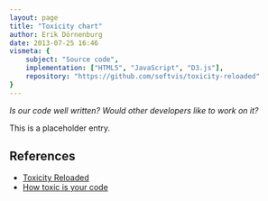 ```yaml
---
layout: page
title: "Toxicity chart"
author: Erik Dörnenburg
date: 2013-07-25 16:46
vismeta: {
	subject: "Source code",
	implementation: ["HTML5", "JavaScript", "D3.js"],
	repository: "https://github.com/softvis/toxicity-reloaded"
}
---
```

                                            
_Is our code well written?_ _Would other developers like to work on it?_
                                               
This is a placeholder entry. 

## References

- [Toxicity Reloaded](http://erik.doernenburg.com/2013/06/toxicity-reloaded/)
- [How toxic is your code](http://erik.doernenburg.com/2008/11/how-toxic-is-your-code/)